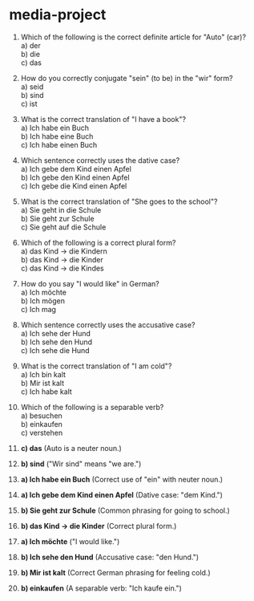 # media-project

1. Which of the following is the correct definite article for "Auto" (car)?  
   a) der  
   b) die  
   c) das  

2. How do you correctly conjugate "sein" (to be) in the "wir" form?  
   a) seid  
   b) sind  
   c) ist  

3. What is the correct translation of "I have a book"?  
   a) Ich habe ein Buch  
   b) Ich habe eine Buch  
   c) Ich habe einen Buch  

4. Which sentence correctly uses the dative case?  
   a) Ich gebe dem Kind einen Apfel  
   b) Ich gebe den Kind einen Apfel  
   c) Ich gebe die Kind einen Apfel  

5. What is the correct translation of "She goes to the school"?  
   a) Sie geht in die Schule  
   b) Sie geht zur Schule  
   c) Sie geht auf die Schule  

6. Which of the following is a correct plural form?  
   a) das Kind → die Kindern  
   b) das Kind → die Kinder  
   c) das Kind → die Kindes  

7. How do you say "I would like" in German?  
   a) Ich möchte  
   b) Ich mögen  
   c) Ich mag  

8. Which sentence correctly uses the accusative case?  
   a) Ich sehe der Hund  
   b) Ich sehe den Hund  
   c) Ich sehe die Hund  

9. What is the correct translation of "I am cold"?  
   a) Ich bin kalt  
   b) Mir ist kalt  
   c) Ich habe kalt  

10. Which of the following is a separable verb?  
   a) besuchen  
   b) einkaufen  
   c) verstehen  

1. **c) das** (Auto is a neuter noun.)
2. **b) sind** ("Wir sind" means "we are.")
3. **a) Ich habe ein Buch** (Correct use of "ein" with neuter noun.)
4. **a) Ich gebe dem Kind einen Apfel** (Dative case: "dem Kind.")
5. **b) Sie geht zur Schule** (Common phrasing for going to school.)
6. **b) das Kind → die Kinder** (Correct plural form.)
7. **a) Ich möchte** ("I would like.")
8. **b) Ich sehe den Hund** (Accusative case: "den Hund.")
9. **b) Mir ist kalt** (Correct German phrasing for feeling cold.)
10. **b) einkaufen** (A separable verb: "Ich kaufe ein.")
